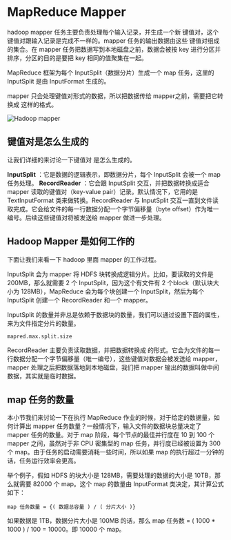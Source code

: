 # MapReduce Mapper

hadoop mapper 任务主要负责处理每个输入记录，并生成一个新 键值对，这个 键值对跟输入记录是完成不一样的。mapper 任务的输出数据由这些 键值对组成的集合。在 mapper 任务把数据写到本地磁盘之前，数据会被按 key 进行分区并排序，分区的目的是要把 key 相同的值聚集在一起。

MapReduce 框架为每个 InputSplit（数据分片）生成一个 map 任务，这里的 InputSplit 是由 InputFormat 生成的。

mapper 只会处理键值对形式的数据，所以把数据传给 mapper之前，需要把它转换成 这样的格式。

![Hadoop mapper](https://kingcall.oss-cn-hangzhou.aliyuncs.com/blog/img/file_1570243872000_20191005105116161957-20210112084151092.png)

## 键值对是怎么生成的

让我们详细的来讨论一下键值对 是怎么生成的。

**InputSplit** ：它是数据的逻辑表示，即数据分片，每个 InputSplit 会被一个 map 任务处理。
**RecordReader** ：它会跟 InputSplit 交互，并把数据转换成适合 mapper 读取的键值对（key-value pair）记录。默认情况下，它用的是 TextInputFormat 类来做转换。RecordReader 与 InputSplit 交互一直到文件读取完成。它会给文件的每一行数据分配一个字节偏移量（byte offset）作为唯一编号。后续这些键值对将被发送给 mapper 做进一步处理。

## Hadoop Mapper 是如何工作的

下面让我们来看一下 hadoop 里面 mapper 的工作过程。

InputSplit 会为 mapper 将 HDFS 块转换成逻辑分片。比如，要读取的文件是 200MB，那么就需要 2 个 InputSplit，因为这个有文件有 2 个block（默认块大小为 128MB），MapReduce 会为每个块创建一个 InputSplit，然后为每个 InputSplit 创建一个 RecordReader 和一个 mapper。

InputSplit 的数量并非总是依赖于数据块的数量，我们可以通过设置下面的属性，来为文件指定分片的数量。

```
mapred.max.split.size
```

RecordReader 主要负责读取数据，并把数据转换成 的形式。它会为文件的每一行数据分配一个字节偏移量（唯一编号），这些键值对数据会被发送给 mapper，mapper 处理之后把数据落地到本地磁盘，我们把 mapper 输出的数据叫做中间数据，其实就是临时数据。

## map 任务的数量

本小节我们来讨论一下在执行 MapReduce 作业的时候，对于给定的数据量，如何计算出 mapper 任务数量？一般情况下，输入文件的数据块总量决定了 mapper 任务的数量。对于 map 阶段，每个节点的最佳并行度在 10 到 100 个 mapper 之间，虽然对于非 CPU 密集型的 map 任务，并行度已经被设置为 300 个 map。由于任务的启动需要消耗一些时间，所以如果 map 的执行超过一分钟的话，任务运行效率会更高。

举个例子，假如 HDFS 的块大小是 128MB，需要处理的数据的大小是 10TB，那么就需要 82000 个 map。这个 map 的数量由 InputFormat 类决定，其计算公式如下：

```
map 任务数量 = {( 数据总容量 ) / ( 分片大小 )}
```

如果数据是 1TB，数据分片大小是 100MB 的话，那么 map 任务数 = ( 1000 * 1000 ) / 100 = 10000。即 10000 个 map。
